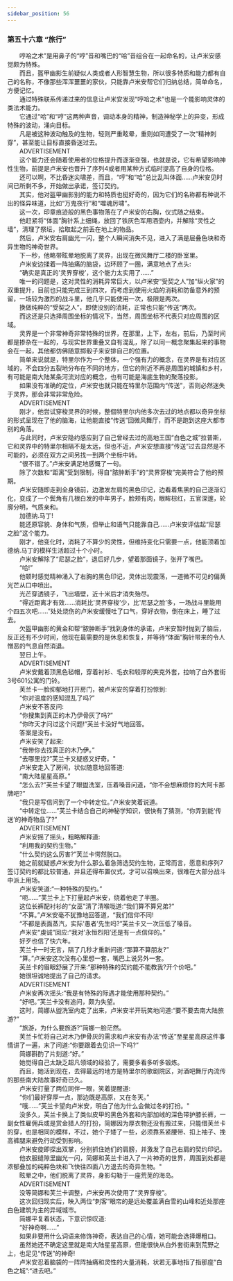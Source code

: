 ```yaml
---
sidebar_position: 56
---
```

### 第五十六章 “旅行”  


　　哼哈之术”是用鼻子的“哼”音和嘴巴的“哈”音组合在一起命名的，让卢米安感觉颇为特殊。  
　　而且，盔甲幽影生前疑似人类或者人形智慧生物，所以很多特质和能力都有自己的名称，不像那些浑浑噩噩的家伙，只能靠卢米安帮它们归纳总结，简单命名，方便记忆。  
　　通过特殊联系传递过来的信息让卢米安发现“哼哈之术”也是一个能影响灵体的类法术能力。  
　　它通过“哈”和“哼”这两种声音，调动本身的精神，制造神秘学上的异变，形成特殊的波动，涌向目标。  
　　凡是被这种波动触及的生物，轻则严重眩晕，重则如同遭受了一次“精神刺穿”，甚至能让目标直接昏迷过去。  
　　ADVERTISEMENT  
　　这个能力还会随着使用者的位格提升而逐渐变强，也就是说，它有希望影响神性生物，前提是卢米安也晋升了序列4或者用某种方式临时提高了自身的位格。  
　　还可以啊，不比昏迷尖啸差，而且，“哼”和“哈”总比乱叫体面……卢米安见时间已所剩不多，开始做出承诺，签订契约。  
　　其实，他对盔甲幽影别的能力和特质也挺好奇的，因为它们的名称都有种说不出的怪异味道，比如“万鬼夜行”和“噬魂厉啸”。  
　　这一次，印章痕迹般的黑色事物落在了卢米安的右胸，仪式随之结束。  
　　他赶紧将“体面”胸针系上细绳，放回了铁灰色军用酒壶内，并解除“灵性之墙”，清理了祭坛，拾取起之前丢在地上的物品。  
　　然后，卢米安右肩幽光一闪，整个人瞬间消失不见，进入了满是层叠色块和奇异生物的神奇世界。  
　　下一秒，他略带眩晕地脱离了灵界，出现在微风舞厅二楼的卧室里。  
　　卢米安边揉着一阵抽痛的脑袋，边环顾了一圈，满意地点了点头:  
　　“确实是真正的'灵界穿梭’，这个能力太实用了……”  
　　唯一的问题是，这对灵性的消耗异常巨大，以卢米安“受契之人”加“纵火家”的双重提升，目前也只能完成三到四次，而考虑到使用火焰的消耗和防备意外的预留，一场较为激烈的战斗里，他几乎只能使用一次，极限是两次。  
　　换做纯粹的“受契之人”，即使没别的消耗，正常也只能“传送”两次。  
　　而这还是只选择周围坐标的情况下，当然，周围坐标不代表只对应周围的区域。  
　　灵界是一个非常神奇非常特殊的世界，在那里，上下，左右，前后，乃至时间都是掺杂在一起的，与现实世界重叠又自有混乱，除了以同一概念聚集起来的事物会在一起，其他都仿佛随意掷骰子来安排自己的位置。  
　　简单来说就是，特里尔作为一个整体，一个强有力的概念，在灵界是有对应区域的，不会四分五裂地分布在不同的地方，但它的附近不再是周围的城镇和乡村，有可能是南大陆某条河流对应的概念，也有可能是海底生物的聚落投影。  
　　如果没有准确的定位，卢米安也就只能在特里尔范围内“传送”，否则必然迷失于灵界，那会非常非常危险。  
　　ADVERTISEMENT  
　　刚才，他尝试穿梭灵界的时候，整個特里尔内他多次去过的地点都以奇异坐标的形式呈现在了他的脑海，让他能直接“传送”回微风舞厅，而不是跑到这座大都市别的角落。  
　　与此同时，卢米安隐约感应到了自己曾经去过的高地王国“白色之城”拉普斯，它和灵界中的特里尔相隔不是太远，但也不近，卢米安想直接“传送”过去显然是不可能的，必须在双方之间另找一到两个坐标中转。  
　　“很不错了。”卢米安满足地感慨了一句。  
　　除了次数和“距离”受到限制，得自“脓肿断手”的“灵界穿梭”完美符合了他的预期。  
　　卢米安随即走到全身镜前，边激发左肩的黑色印记，边看着焦黑的自己逐渐幻化，变成了一个鬓角有几根白发的中年男子，脸颊有肉，眼眸棕红，五官深邃，轮廓分明，气质亲和。  
　　加德纳.马丁!  
　　能还原容貌、身体和气质，但举止和语气只能靠自己……卢米安评估起“尼瑟之脸”这个能力。  
　　刚才，他变化时，消耗了不算少的灵性，但维持变化只需要一点，他能顶着加德纳.马丁的模样生活超过十个小时。  
　　卢米安解除了“尼瑟之脸”，退后好几步，望着那面镜子，张开了嘴巴。  
　　“哈!”  
　　他顿时感觉精神涌入了右胸的黑色印记，灵体出现震荡，一道微不可见的偏黄光芒从口中喷出。  
　　光芒穿透镜子，飞出墙壁，近十米后才消失殆尽。  
　　“得近距离才有效……消耗比'灵界穿梭’少，比'尼瑟之脸’多，一场战斗里能用个四五次吧……”处处烧伤的卢米安缓慢吐了口气，穿好衣物，倒在床上，睡了过去。  
　　欠盔甲幽影的黄金和帮“脓肿断手”找到身体的承诺，卢米安暂时抛到了脑后，反正还有不少时间，他现在最需要的是休息和恢复，并等待“体面”胸针带来的令人憎恶的气息自然消退。  
　　翌日上午。  
　　ADVERTISEMENT  
　　卢米安戴着顶黑色毡帽，穿着衬衫、毛衣和较厚的夹克外套，拉响了白外套街3号601公寓的门铃。  
　　芙兰卡一脸抑郁地打开房门，被卢米安的穿着打扮惊到:  
　　“你对温度的感知混乱了吗?”  
　　卢米安不答反问:  
　　“你搜集到真正的木乃伊骨灰了吗?”  
　　“你昨天才问过这个问题!”芙兰卡没好气地回答。  
　　答案是没有。  
　　卢米安笑了起来:  
　　“我带你去找真正的木乃伊。”  
　　“去哪里找?”芙兰卡又疑惑又好奇。"  
　　卢米安走入了房间，状似随意地回答道:  
　　“南大陆星星高原。”  
　　“怎么去?”芙兰卡望了眼盥洗室，压着嗓音问道，“你不会想麻烦你的大阿卡那牌吧?”  
　　“我只是写信问到了一个中转定位。”卢米安笑着说道。  
　　“中转定位……”芙兰卡结合自己的神秘学知识，很快有了猜测，“你弄到能'传送’的神奇物品了?”  
　　ADVERTISEMENT  
　　卢米安摇了摇头，粗略解释道:  
　　“利用我的契约生物。”  
　　“什么契约这么厉害?”芙兰卡愕然脱口。  
　　她之前就疑惑卢米安为什么那么着急筛选契约生物，正常而言，愿意和序列7签订契约的都比较普通，并且还得布置仪式，才可以召唤出来，很难在大部分战斗中派上用场。  
　　卢米安笑道:“一种特殊的契约。”  
　　“呃……”芙兰卡上下打量起卢米安，绕着他走了半圈。  
　　这位长裤配衬衫的“女巫”清了清喉咙道:“我们算不算兄弟?”  
　　“不算。”卢米安毫不犹豫地回答道，“我们信仰不同!  
　　“不都是表面蒸汽，实际'愚者’先生吗?”芙兰卡又一次压低了嗓音。  
　　卢米安“虔诚”回应:“我对'永恒烈阳’还是有一点信仰的。”  
　　好歹也信了快六年。  
　　芙兰卡一时无言，隔了几秒才重新问道:“那算不算朋友?”  
　　“算。”卢米安这次没有心里想一套，嘴巴上说另外一套。  
　　芙兰卡的眉眼舒展了开来:“那种特殊的契约能不能教我?开个价吧。”  
　　她很坦诚地提出了自己的请求。  
　　ADVERTISEMENT  
　　卢米安再次摇头:“我是有特殊的际遇才能使用那种契约。”  
　　“好吧。”芙兰卡没有追问，颇为失望。  
　　这时，简娜从盥洗室内走了出来，卢米安半开玩笑地问道:“要不要去南大陆旅游?”  
　　“旅游，为什么要旅游?”简娜一脸茫然。  
　　芙兰卡忙将自己对木乃伊骨灰的需求和卢米安有办法“传送”至星星高原这件事情讲了一遍，末了问道:“你要跟着去见识一下吗?”  
　　简娜斟酌了片刻道:“好。”  
　　她觉得自己太缺乏超凡领域的经验了，需要多看多听多锻炼。  
　　而且，她活到现在，去得最远的地方是特里尔的歌剧院区，对酒吧舞厅内流传的那些南大陆故事好奇已久。  
　　卢米安打量了两位同伴一眼，笑着提醒道:  
　　“你们最好穿厚一点，那边既是高原，又在冬天。”  
　　“哦……”芙兰卡望向卢米安，明白了他为什么会做过冬的打扮。"  
　　没多久，芙兰卡换上了类似皮甲的黑色外套和内部加绒的深色带护膝长裤，一副女性雇佣兵或是赏金猎人的打扮，简娜因为厚衣物还没有搬过来，只能借芙兰卡的穿，也是相同的模样，不过，她个子矮了一些，必须靠系紧腰带、扣上袖子、挽高裤腿来避免行动受到影响。  
　　卢米安旋即探出双掌，分别抓住她们的肩膀，并激发了自己右肩的契约印记。  
　　他衣服缝隙里幽光一闪，简娜和芙兰卡进入了一片神奇的世界，周围到处都是浓郁叠加的纯粹色块和飞快往四面八方退去的奇异生物。"  
　　眩晕之中，他们脱离了灵界，身影勾勒于一座荒芜的海岛。  
　　ADVERTISEMENT  
　　没等简娜和芙兰卡调整，卢米安再次使用了“灵界穿梭”。  
　　这次回归现实后，映入两位“刺客”眼帘的是远处覆盖满白雪的山峰和近处那座白色建筑为主的异域城市。  
　　简娜平复着状态，下意识惊叹道:  
　　“好神奇啊……”  
　　如果非要用什么词语来修饰神奇，表达自己的心情，她可能会选择爆粗口。  
　　虽然她还不确定这里就是南大陆星星高原，但能很快从白外套街来到荒野之上，也足见“传送”的神奇!  
　　卢米安忍着脑袋的一阵阵抽痛和灵性的大量消耗，状若无事地指了指那座“白色之城”:“进去吧。”  
